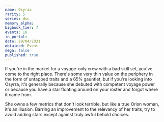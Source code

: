 ```yaml
---
name: Osyraa
rarity: 5
series: dsc
memory_alpha:
bigbook_tier: 7
events: 18
in_portal:
date: 29/04/2021
obtained: Event
mega: false
published: true
---
```


If you're in the market for a voyage-only crew with a bad skill set, you've come to the right place. There's some very thin value on the periphery in the form of untapped traits and a 65% gauntlet, but if you're looking into Osyrra, it's generally because she debuted with competent voyage power or because you have a star floating around on your roster and forgot where it came from.

She owns a few metrics that don't look terrible, but like a true Orion woman, it's an illusion. Barring an improvement to the relevancy of her traits, try to avoid adding stars except against truly awful behold choices.
